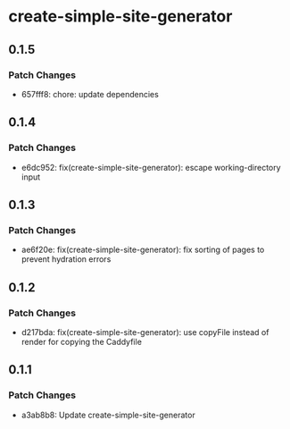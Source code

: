 # create-simple-site-generator

## 0.1.5

### Patch Changes

- 657fff8: chore: update dependencies

## 0.1.4

### Patch Changes

- e6dc952: fix(create-simple-site-generator): escape working-directory input

## 0.1.3

### Patch Changes

- ae6f20e: fix(create-simple-site-generator): fix sorting of pages to prevent hydration errors

## 0.1.2

### Patch Changes

- d217bda: fix(create-simple-site-generator): use copyFile instead of render for copying the Caddyfile

## 0.1.1

### Patch Changes

- a3ab8b8: Update create-simple-site-generator

